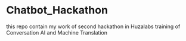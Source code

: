 # Chatbot_Hackathon
this repo contain my work of second hackathon in Huzalabs training of Conversation AI and Machine Translation
